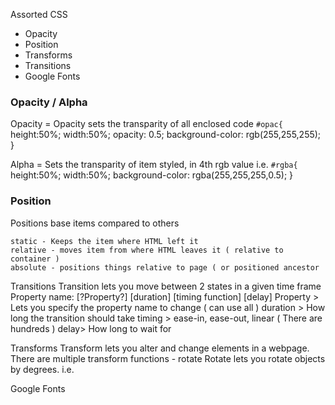 Assorted CSS

- Opacity
- Position
- Transforms
- Transitions
- Google Fonts


### Opacity / Alpha
Opacity = Opacity sets the transparity of all enclosed code
`#opac{`
    height:50%;
    width:50%;
    opacity: 0.5;
    background-color: rgb(255,255,255);
}

Alpha = Sets the transparity of item styled, in 4th rgb value 
i.e. 
`#rgba{`
    height:50%;
    width:50%;
    background-color: rgba(255,255,255,0.5);
}

### Position
Positions base items compared to others

    static - Keeps the item where HTML left it 
    relative - moves item from where HTML leaves it ( relative to container )
    absolute - positions things relative to page ( or positioned ancestor



Transitions
Transition lets you move between 2 states in a given time frame
Property name: [?Property?] [duration] [timing function] [delay]
Property > Lets you specify the property name to change ( can use all )
duration > How long the transition should take
timing > ease-in, ease-out, linear ( There are hundreds )
delay> How long to wait for 

Transforms
Transform lets you alter and change elements in a webpage. There are multiple transform functions 
    - rotate
    Rotate lets you rotate objects by degrees. i.e.
        

Google Fonts